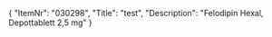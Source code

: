 {
  "ItemNr": "030298",
  "Title": "test",
  "Description": "Felodipin Hexal, Depottablett 2,5 mg"
}